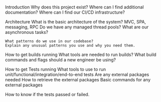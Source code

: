 Introduction
    Why does this project exist? 
    Where can I find additional documentation?
    Where can I find our CI/CD infrastructure?

Architecture
    What is the basic architecture of the system? 
    MVC, SPA, messaging, RPC
    Do we have any managed thread pools?
    What are our asynchronous tasks?

    What patterns do we use in our codebase? 
    Explain any unusual patterns you use and why you need them.


How to get builds running
    What tools are needed to run builds?
   What build commands and flags should a new engineer be using?

How to get Tests running
    What tools to use to run unit/functional/integration/end-to-end tests
    Are any external packages needed
   How to retrieve the external packages
   Basic commands for any external packages 

   How to know if the tests passed or failed. 